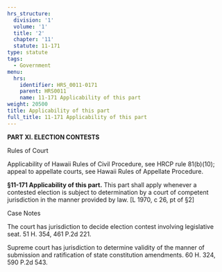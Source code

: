 ```yaml
---
hrs_structure:
  division: '1'
  volume: '1'
  title: '2'
  chapter: '11'
  statute: 11-171
type: statute
tags:
  - Government
menu:
  hrs:
    identifier: HRS_0011-0171
    parent: HRS0011
    name: 11-171 Applicability of this part
weight: 20500
title: Applicability of this part
full_title: 11-171 Applicability of this part
---
```

**PART XI. ELECTION CONTESTS**

Rules of Court

Applicability of Hawaii Rules of Civil Procedure, see HRCP rule 81(b)(10); appeal to appellate courts, see Hawaii Rules of Appellate Procedure.

**§11-171 Applicability of this part.** This part shall apply whenever a contested election is subject to determination by a court of competent jurisdiction in the manner provided by law. [L 1970, c 26, pt of §2]

Case Notes

The court has jurisdiction to decide election contest involving legislative seat. 51 H. 354, 461 P.2d 221.

Supreme court has jurisdiction to determine validity of the manner of submission and ratification of state constitution amendments. 60 H. 324, 590 P.2d 543.